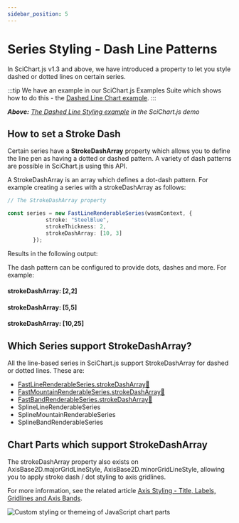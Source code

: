 ```yaml
---
sidebar_position: 5
---
```


# Series Styling - Dash Line Patterns

In SciChart.js v1.3 and above, we have introduced a property to let you style dashed or dotted lines on certain series.

:::tip
We have an example in our SciChart.js Examples Suite which shows how to do this - the [Dashed Line Chart example](https://demo.scichart.com/javascript-dashed-line-chart).
:::

<CenteredImageWrapper
    src="/images/Styling_DashedLineStylingExampleJavascript.png"
/>

_**Above:**_ [_The Dashed Line Styling example_](https://demo.scichart.com/javascript-dashed-line-chart) _in the SciChart.js demo_

How to set a Stroke Dash
------------------------

Certain series have a **StrokeDashArray** property which allows you to define the line pen as having a dotted or dashed pattern. A variety of dash patterns are possible in SciChart.js using this API.

A StrokeDashArray is an array which defines a dot-dash pattern. For example creating a series with a strokeDashArray as follows:

```ts
// The StrokeDashArray property

const series = new FastLineRenderableSeries(wasmContext, {
            stroke: "SteelBlue",
            strokeThickness: 2,
            strokeDashArray: [10, 3]
        });
```

Results in the following output:

<CenteredImageWrapper
    src="/images/Styling_DashedLine_10_3.png"
/>

The dash pattern can be configured to provide dots, dashes and more. For example:

#### strokeDashArray: \[2,2\]

<CenteredImageWrapper
    src="/images/Styling_DashedLine_2_2.png"
/>

#### strokeDashArray: \[5,5\]

<CenteredImageWrapper
    src="/images/Styling_DashedLine_5_5.png"
/>

#### strokeDashArray: \[10,25\]

<CenteredImageWrapper
    src="/images/Styling_DashedLine_10_25.png"
/>

Which Series support StrokeDashArray?
-------------------------------------

All the line-based series in SciChart.js support StrokeDashArray for dashed or dotted lines. These are:

*   [FastLineRenderableSeries.strokeDashArray:blue_book:](https://www.scichart.com/documentation/js/current/typedoc/classes/fastlinerenderableseries.html#strokedasharray)
*   [FastMountainRenderableSeries.strokeDashArray:blue_book:](https://www.scichart.com/documentation/js/current/typedoc/classes/fastmountainrenderableseries.html#strokedasharray)
*   [FastBandRenderableSeries.strokeDashArray:blue_book:](https://www.scichart.com/documentation/js/current/typedoc/classes/fastbandrenderableseries.html#strokedasharray)
*   SplineLineRenderableSeries
*   SplineMountainRenderableSeries
*   SplineBandRenderableSeries

Chart Parts which support StrokeDashArray
-----------------------------------------

The strokeDashArray property also exists on AxisBase2D.majorGridLineStyle, AxisBase2D.minorGridLineStyle, allowing you to apply stroke dash / dot styling to axis gridlines.

For more information, see the related article [Axis Styling - Title, Labels, Gridlines and Axis Bands](/docs/2d-charts/axis-api/axis-styling/title-labels-gridlines-axis-band-style/index.md).

![Custom styling or themeing of JavaScript chart parts](/images/Axis_styling.png)
